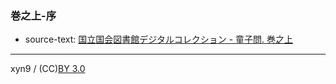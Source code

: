 

### 巻之上-序





* source-text: [国立国会図書館デジタルコレクション - 童子問. 巻之上](http://dl.ndl.go.jp/info:ndljp/pid/757852/5)

---
xyn9 / (CC)[BY 3.0](https://creativecommons.org/licenses/by/3.0/deed)

